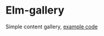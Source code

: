 # Elm-gallery

Simple content gallery, [example code](https://github.com/rl-king/elm-gallery/tree/master/example)
